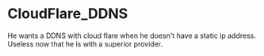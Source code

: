 # CloudFlare_DDNS

He wants a DDNS with cloud flare when he doesn't have a static ip address. Useless now that he is with a superior provider. 

